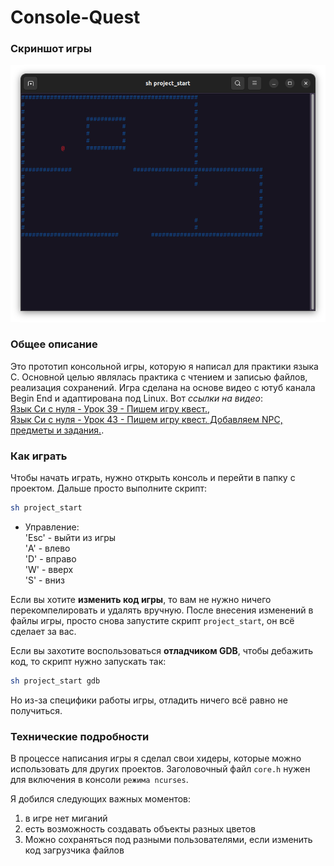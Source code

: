 # Console-Quest
### Скриншот игры

![screenshot](https://github.com/OtryvnoyKalendar/Console-Quest/blob/main/screenshots/screenshot%201.png)

### Общее описание
Это прототип консольной игры, которую я написал для практики языка C. Основной целью являлась практика с чтением и записью файлов, реализация сохранений. Игра сделана на основе видео с ютуб канала Begin End и адаптирована под Linux. Вот *ссылки на видео*:  
[Язык Си с нуля - Урок 39 - Пишем игру квест.](https://www.youtube.com/watch?v=jucHXihq1Xs&list=PLBOPkQsFLCR2DWRY74L03FmbRtz_Yy73_&index=40),  
[Язык Си с нуля - Урок 43 - Пишем игру квест. Добавляем NPC, предметы и задания.](https://www.youtube.com/watch?v=9YGPJM1cWC8&list=PLBOPkQsFLCR2DWRY74L03FmbRtz_Yy73_&index=44).

### Как играть
Чтобы начать играть, нужно открыть консоль и перейти в папку с проектом. Дальше просто выполните скрипт:
```sh
sh project_start
```

- Управление:  
'Esc' - выйти из игры  
'A' - влево  
'D' - вправо  
'W' - вверх  
'S' - вниз  

Если вы хотите **изменить код игры**, то вам не нужно ничего перекомпелировать и удалять вручную. После внесения изменений в файлы игры, просто снова запустите скрипт `project_start`, он всё сделает за вас.

Если вы захотите воспользоваться **отладчиком GDB**, чтобы дебажить код, то скрипт нужно запускать так:
```sh
sh project_start gdb
```
Но из-за специфики работы игры, отладить ничего всё равно не получиться.

### Технические подробности
В процессе написания игры я сделал свои хидеры, которые можно использовать для других проектов. Заголовочный файл `core.h` нужен для включения в консоли `режима ncurses`.

Я добился следующих важных моментов:
1. в игре нет миганий
2. есть возможность создавать объекты разных цветов
3. Можно сохраняться под разными пользователями, если изменить код загрузчика файлов

